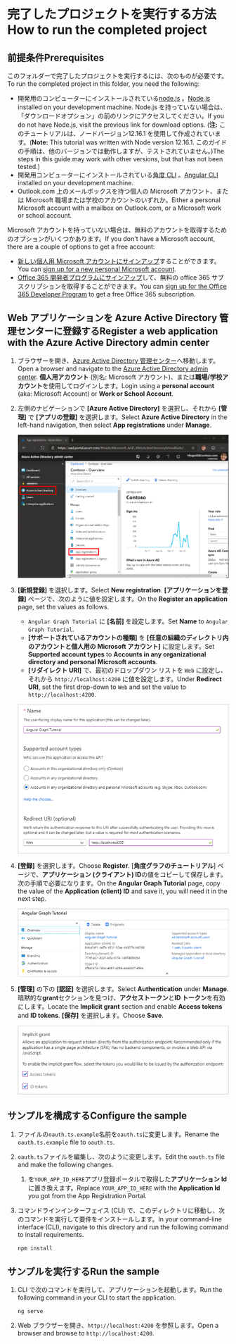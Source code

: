 # <a name="how-to-run-the-completed-project"></a><span data-ttu-id="02621-101">完了したプロジェクトを実行する方法</span><span class="sxs-lookup"><span data-stu-id="02621-101">How to run the completed project</span></span>

## <a name="prerequisites"></a><span data-ttu-id="02621-102">前提条件</span><span class="sxs-lookup"><span data-stu-id="02621-102">Prerequisites</span></span>

<span data-ttu-id="02621-103">このフォルダーで完了したプロジェクトを実行するには、次のものが必要です。</span><span class="sxs-lookup"><span data-stu-id="02621-103">To run the completed project in this folder, you need the following:</span></span>

- <span data-ttu-id="02621-104">開発用のコンピューターにインストールされている[node.js](https://nodejs.org) 。</span><span class="sxs-lookup"><span data-stu-id="02621-104">[Node.js](https://nodejs.org) installed on your development machine.</span></span> <span data-ttu-id="02621-105">Node.js を持っていない場合は、「ダウンロードオプション」の前のリンクにアクセスしてください。</span><span class="sxs-lookup"><span data-stu-id="02621-105">If you do not have Node.js, visit the previous link for download options.</span></span> <span data-ttu-id="02621-106">(**注:** このチュートリアルは、ノードバージョン12.16.1 を使用して作成されています。</span><span class="sxs-lookup"><span data-stu-id="02621-106">(**Note:** This tutorial was written with Node version 12.16.1.</span></span> <span data-ttu-id="02621-107">このガイドの手順は、他のバージョンでは動作しますが、テストされていません。)</span><span class="sxs-lookup"><span data-stu-id="02621-107">The steps in this guide may work with other versions, but that has not been tested.)</span></span>
- <span data-ttu-id="02621-108">開発用コンピューターにインストールされている[角度 CLI](https://cli.angular.io/) 。</span><span class="sxs-lookup"><span data-stu-id="02621-108">[Angular CLI](https://cli.angular.io/) installed on your development machine.</span></span>
- <span data-ttu-id="02621-109">Outlook.com 上のメールボックスを持つ個人の Microsoft アカウント、または Microsoft 職場または学校のアカウントのいずれか。</span><span class="sxs-lookup"><span data-stu-id="02621-109">Either a personal Microsoft account with a mailbox on Outlook.com, or a Microsoft work or school account.</span></span>

<span data-ttu-id="02621-110">Microsoft アカウントを持っていない場合は、無料のアカウントを取得するためのオプションがいくつかあります。</span><span class="sxs-lookup"><span data-stu-id="02621-110">If you don't have a Microsoft account, there are a couple of options to get a free account:</span></span>

- <span data-ttu-id="02621-111">[新しい個人用 Microsoft アカウントにサインアップ](https://signup.live.com/signup?wa=wsignin1.0&rpsnv=12&ct=1454618383&rver=6.4.6456.0&wp=MBI_SSL_SHARED&wreply=https://mail.live.com/default.aspx&id=64855&cbcxt=mai&bk=1454618383&uiflavor=web&uaid=b213a65b4fdc484382b6622b3ecaa547&mkt=E-US&lc=1033&lic=1)することができます。</span><span class="sxs-lookup"><span data-stu-id="02621-111">You can [sign up for a new personal Microsoft account](https://signup.live.com/signup?wa=wsignin1.0&rpsnv=12&ct=1454618383&rver=6.4.6456.0&wp=MBI_SSL_SHARED&wreply=https://mail.live.com/default.aspx&id=64855&cbcxt=mai&bk=1454618383&uiflavor=web&uaid=b213a65b4fdc484382b6622b3ecaa547&mkt=E-US&lc=1033&lic=1).</span></span>
- <span data-ttu-id="02621-112">[Office 365 開発者プログラムにサインアップ](https://developer.microsoft.com/office/dev-program)して、無料の office 365 サブスクリプションを取得することができます。</span><span class="sxs-lookup"><span data-stu-id="02621-112">You can [sign up for the Office 365 Developer Program](https://developer.microsoft.com/office/dev-program) to get a free Office 365 subscription.</span></span>

## <a name="register-a-web-application-with-the-azure-active-directory-admin-center"></a><span data-ttu-id="02621-113">Web アプリケーションを Azure Active Directory 管理センターに登録する</span><span class="sxs-lookup"><span data-stu-id="02621-113">Register a web application with the Azure Active Directory admin center</span></span>

1. <span data-ttu-id="02621-114">ブラウザーを開き、[Azure Active Directory 管理センター](https://aad.portal.azure.com)へ移動します。</span><span class="sxs-lookup"><span data-stu-id="02621-114">Open a browser and navigate to the [Azure Active Directory admin center](https://aad.portal.azure.com).</span></span> <span data-ttu-id="02621-115">**個人用アカウント** (別名: Microsoft アカウント)、または**職場/学校アカウント**を使用してログインします。</span><span class="sxs-lookup"><span data-stu-id="02621-115">Login using a **personal account** (aka: Microsoft Account) or **Work or School Account**.</span></span>

1. <span data-ttu-id="02621-116">左側のナビゲーションで **[Azure Active Directory]** を選択し、それから **[管理]** で **[アプリの登録]** を選択します。</span><span class="sxs-lookup"><span data-stu-id="02621-116">Select **Azure Active Directory** in the left-hand navigation, then select **App registrations** under **Manage**.</span></span>

    ![<span data-ttu-id="02621-117">アプリの登録のスクリーンショット</span><span class="sxs-lookup"><span data-stu-id="02621-117">A screenshot of the App registrations</span></span> ](/tutorial/images/aad-portal-app-registrations.png)

1. <span data-ttu-id="02621-118">**[新規登録]** を選択します。</span><span class="sxs-lookup"><span data-stu-id="02621-118">Select **New registration**.</span></span> <span data-ttu-id="02621-119">**[アプリケーションを登録]** ページで、次のように値を設定します。</span><span class="sxs-lookup"><span data-stu-id="02621-119">On the **Register an application** page, set the values as follows.</span></span>

    - <span data-ttu-id="02621-120">`Angular Graph Tutorial` に **[名前]** を設定します。</span><span class="sxs-lookup"><span data-stu-id="02621-120">Set **Name** to `Angular Graph Tutorial`.</span></span>
    - <span data-ttu-id="02621-121">**[サポートされているアカウントの種類]** を **[任意の組織のディレクトリ内のアカウントと個人用の Microsoft アカウント]** に設定します。</span><span class="sxs-lookup"><span data-stu-id="02621-121">Set **Supported account types** to **Accounts in any organizational directory and personal Microsoft accounts**.</span></span>
    - <span data-ttu-id="02621-122">**[リダイレクト URI]** で、最初のドロップダウン リストを `Web` に設定し、それから `http://localhost:4200` に値を設定します。</span><span class="sxs-lookup"><span data-stu-id="02621-122">Under **Redirect URI**, set the first drop-down to `Web` and set the value to `http://localhost:4200`.</span></span>

    ![[アプリケーションを登録する] ページのスクリーンショット](/tutorial/images/aad-register-an-app.png)

1. <span data-ttu-id="02621-124">**[登録]** を選択します。</span><span class="sxs-lookup"><span data-stu-id="02621-124">Choose **Register**.</span></span> <span data-ttu-id="02621-125">[**角度グラフのチュートリアル**] ページで、**アプリケーション (クライアント) ID**の値をコピーして保存します。次の手順で必要になります。</span><span class="sxs-lookup"><span data-stu-id="02621-125">On the **Angular Graph Tutorial** page, copy the value of the **Application (client) ID** and save it, you will need it in the next step.</span></span>

    ![新しいアプリ登録のアプリケーション ID のスクリーンショット](/tutorial/images/aad-application-id.png)

1. <span data-ttu-id="02621-127">**[管理]** の下の **[認証]** を選択します。</span><span class="sxs-lookup"><span data-stu-id="02621-127">Select **Authentication** under **Manage**.</span></span> <span data-ttu-id="02621-128">暗黙的な**grant**セクションを見つけ、**アクセストークン**と**ID トークン**を有効にします。</span><span class="sxs-lookup"><span data-stu-id="02621-128">Locate the **Implicit grant** section and enable **Access tokens** and **ID tokens**.</span></span> <span data-ttu-id="02621-129">**[保存]** を選択します。</span><span class="sxs-lookup"><span data-stu-id="02621-129">Choose **Save**.</span></span>

    ![[暗黙的な許可] セクションのスクリーンショット](/tutorial/images/aad-implicit-grant.png)

## <a name="configure-the-sample"></a><span data-ttu-id="02621-131">サンプルを構成する</span><span class="sxs-lookup"><span data-stu-id="02621-131">Configure the sample</span></span>

1. <span data-ttu-id="02621-132">ファイルの`oauth.ts.example`名前を`oauth.ts`に変更します。</span><span class="sxs-lookup"><span data-stu-id="02621-132">Rename the `oauth.ts.example` file to `oauth.ts`.</span></span>
1. <span data-ttu-id="02621-133">`oauth.ts`ファイルを編集し、次のように変更します。</span><span class="sxs-lookup"><span data-stu-id="02621-133">Edit the `oauth.ts` file and make the following changes.</span></span>
    1. <span data-ttu-id="02621-134">を`YOUR_APP_ID_HERE`アプリ登録ポータルで取得した**アプリケーション Id**に置き換えます。</span><span class="sxs-lookup"><span data-stu-id="02621-134">Replace `YOUR_APP_ID_HERE` with the **Application Id** you got from the App Registration Portal.</span></span>
1. <span data-ttu-id="02621-135">コマンドラインインターフェイス (CLI) で、このディレクトリに移動し、次のコマンドを実行して要件をインストールします。</span><span class="sxs-lookup"><span data-stu-id="02621-135">In your command-line interface (CLI), navigate to this directory and run the following command to install requirements.</span></span>

    ```Shell
    npm install
    ```

## <a name="run-the-sample"></a><span data-ttu-id="02621-136">サンプルを実行する</span><span class="sxs-lookup"><span data-stu-id="02621-136">Run the sample</span></span>

1. <span data-ttu-id="02621-137">CLI で次のコマンドを実行して、アプリケーションを起動します。</span><span class="sxs-lookup"><span data-stu-id="02621-137">Run the following command in your CLI to start the application.</span></span>

    ```Shell
    ng serve
    ```

1. <span data-ttu-id="02621-138">Web ブラウザーを開き、`http://localhost:4200` を参照します。</span><span class="sxs-lookup"><span data-stu-id="02621-138">Open a browser and browse to `http://localhost:4200`.</span></span>
